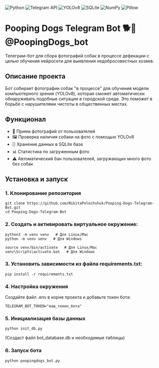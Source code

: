 ![Python](https://img.shields.io/badge/Python-3776AB?logo=python&logoColor=white&style=flat)
![Telegram API](https://img.shields.io/badge/Telegram_Bot_API-26A5E4?logo=telegram&logoColor=white&style=flat)
![YOLOv8](https://img.shields.io/badge/YOLOv8-00FFFF?logo=ultralytics&logoColor=black&style=flat)
![SQLite](https://img.shields.io/badge/SQLite-003B57?logo=sqlite&logoColor=white&style=flat)
![NumPy](https://img.shields.io/badge/NumPy-013243?logo=numpy&logoColor=white&style=flat)
![Pillow](https://img.shields.io/badge/Pillow-8F2D4D?logo=pillow&logoColor=white&style=flat)

# Pooping Dogs Telegram Bot 🐕💩 @PoopingDogs_bot

Телеграм-бот для сбора фотографий собак в процессе дефекации с целью обучения нейросети для выявления недобросовестных хозяев.

## Описание проекта

Бот собирает фотографии собак "в процессе" для обучения модели компьютерного зрения (YOLOv8), которая сможет автоматически обнаруживать подобные ситуации в городской среде. Это поможет в борьбе с нарушителями чистоты в общественных местах.

## Функционал

- 📸 Прием фотографий от пользователей
- 🖼️ Проверка наличия собаки на фото с помощью YOLOv8
- 🗄️ Хранение данных в SQLite базе
- 📊 Статистика по загруженным фото
- ⚠️ Автоматический бан пользователей, загружающих много фото без собак

## Установка и запуск

### 1. Клонирование репозитория
```
git clone https://github.com/NikitaPolechshuk/Pooping-Dogs-Telegram-Bot.git
cd Pooping-Dogs-Telegram-Bot
```

### 2. Cоздать и активировать виртуальное окружение:

```
python3 -m venv venv   # Для Linux/Mac
python -m venv venv   # Для Windows
```

```
source venv/bin/activate   # Для Linux/Mac
venv\Scripts\activate.bat   # Для Windows
```

### 3. Установить зависимости из файла requirements.txt:

```
pip install -r requirements.txt
```
### 4. Настройка окружения
Создайте файл .env в корне проекта и добавьте токен бота:
```
TELEGRAM_BOT_TOKEN="ваш_токен_бота"
```

### 5. Инициализация базы данных
```
python init_db.py
```
(Создаст файл bot_database.db и необходимые таблицы)

### 6. Запуск бота
```
python poopingdogs_bot.py
```
